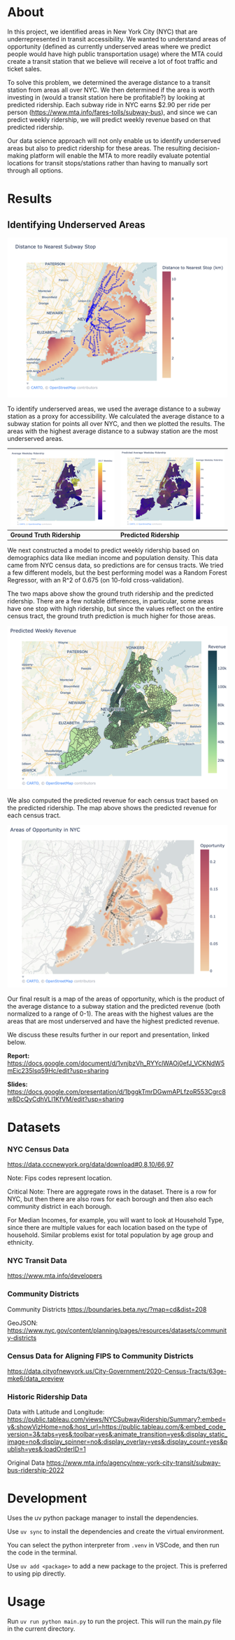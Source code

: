 # About

In this project, we identified areas in New York City (NYC) that are underrepresented in transit accessibility. We wanted to understand areas of opportunity (defined as currently underserved areas where we predict people would have high public transportation usage) where the MTA could create a transit station that we believe will receive a lot of foot traffic and ticket sales. 

To solve this problem, we determined the average distance to a transit station from areas all over NYC. We then determined if the area is worth investing in (would a transit station here be profitable?) by looking at predicted ridership. Each subway ride in NYC earns $2.90 per ride per person (https://www.mta.info/fares-tolls/subway-bus), and since we can predict weekly ridership, we will predict weekly revenue based on that predicted ridership.

Our data science approach will not only enable us to identify underserved areas but also to predict ridership for these areas. The resulting decision-making platform will enable the MTA to more readily evaluate potential locations for transit stops/stations rather than having to manually sort through all options. 

# Results

## Identifying Underserved Areas

![](./figures/dist_to_subway.png)

To identify underserved areas, we used the average distance to a subway station as a proxy for accessibility. We calculated the average distance to a subway station for points all over NYC, and then we plotted the results. The areas with the highest average distance to a subway station are the most underserved areas.

| ![](./figures/ground_truth_ridership.png) | ![](./figures/pred_ridership.png) |
|---------------------------------------|---------------------------------------|
| **Ground Truth Ridership**                | **Predicted Ridership**                |

We next constructed a model to predict weekly ridership based on demographics data like median income and population density. This data came from NYC census data, so predictions are for census tracts. We tried a few different models, but the best performing model was a Random Forest Regressor, with an R^2 of 0.675 (on 10-fold cross-validation).

The two maps above show the ground truth ridership and the predicted ridership. There are a few notable differences, in particular, some areas have one stop with high ridership, but since the values reflect on the entire census tract, the ground truth prediction is much higher for those areas.

![](./figures//predicted_revenue.png)

We also computed the predicted revenue for each census tract based on the predicted ridership. The map above shows the predicted revenue for each census tract. 

![](./figures/areas_of_opportunity.png)

Our final result is a map of the areas of opportunity, which is the product of the average distance to a subway station and the predicted revenue (both normalized to a range of 0-1). The areas with the highest values are the areas that are most underserved and have the highest predicted revenue.

We discuss these results further in our report and presentation, linked below.

**Report:** https://docs.google.com/document/d/1vnjbzVh_RYYclWAOj0efJ_VCKNdW5mEic235lsq59Hc/edit?usp=sharing

**Slides:** https://docs.google.com/presentation/d/1bggkTmrDGwmAPLfzoR553Cgrc8w8DcQyCdhVLl1KfVM/edit?usp=sharing

# Datasets

### NYC Census Data
https://data.cccnewyork.org/data/download#0,8,10/66,97

Note: Fips codes represent location.

Critical Note: There are aggregate rows in the dataset. There is a row for NYC, but then there are also rows for each borough
and then also each community district in each borough. 

For Median Incomes, for example, you will want to look at Household Type, since there are multiple values for each location
based on the type of household. Similar problems exist for total population by age group and ethnicity.

### NYC Transit Data
https://www.mta.info/developers

### Community Districts
Community Districts
https://boundaries.beta.nyc/?map=cd&dist=208

GeoJSON: https://www.nyc.gov/content/planning/pages/resources/datasets/community-districts

### Census Data for Aligning FIPS to Community Districts
https://data.cityofnewyork.us/City-Government/2020-Census-Tracts/63ge-mke6/data_preview

### Historic Ridership Data

Data with Latitude and Longitude: https://public.tableau.com/views/NYCSubwayRidership/Summary?:embed=y&:showVizHome=no&:host_url=https://public.tableau.com/&:embed_code_version=3&:tabs=yes&:toolbar=yes&:animate_transition=yes&:display_static_image=no&:display_spinner=no&:display_overlay=yes&:display_count=yes&publish=yes&:loadOrderID=1

Original Data https://www.mta.info/agency/new-york-city-transit/subway-bus-ridership-2022


# Development

Uses the uv python package manager to install the dependencies. 

Use `uv sync` to install the dependencies and create the virtual environment.

You can select the python interpreter from `.venv` in VSCode, and then run the code in the terminal.

Use `uv add <package>` to add a new package to the project. This is preferred to using pip directly.

# Usage

Run `uv run python main.py` to run the project. This will run the main.py file in the current directory.